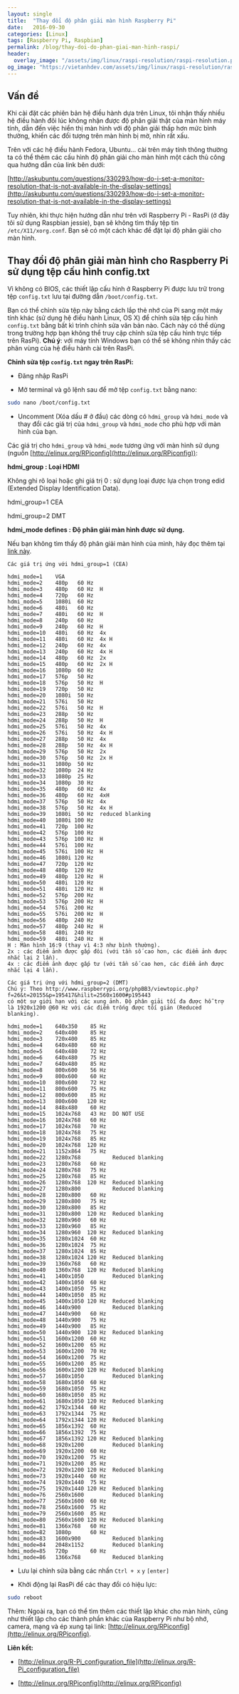 ```yaml
---
layout: single
title:  "Thay đổi độ phân giải màn hình Raspberry Pi"
date:   2016-09-30
categories: [Linux]
tags: [Raspberry Pi, Raspbian]
permalink: /blog/thay-doi-do-phan-giai-man-hinh-raspi/
header:
  overlay_image: "/assets/img/linux/raspi-resolution/raspi-resolution.png"
og_image: "https://vietanhdev.com/assets/img/linux/raspi-resolution/raspi-resolution.png"
---
```


## Vấn đề

Khi cài đặt các phiên bản hệ điều hành dựa trên Linux, tôi nhận thấy nhiều hệ điều hành đôi lúc không nhận được độ phân giải thật của màn hình máy tính, dẫn đến việc hiển thị màn hình với độ phân giải thấp hơn mức bình thường, khiến các đối tượng trên màn hình bị mờ, nhìn rất xấu.

Trên với các hệ điều hành Fedora, Ubuntu... cài trên máy tính thông thường ta có thể thêm các cấu hình độ phân giải cho màn hình một cách thủ công qua hướng dẫn của link bên dưới:

[http://askubuntu.com/questions/330293/how-do-i-set-a-monitor-resolution-that-is-not-available-in-the-display-settings](http://askubuntu.com/questions/330293/how-do-i-set-a-monitor-resolution-that-is-not-available-in-the-display-settings)

Tuy nhiên, khi thực hiện hướng dẫn như trên với Raspberry Pi - RasPi (ở đây tôi sử dụng Raspbian jessie), bạn sẽ không tìm thấy tệp tin `/etc/X11/xorg.conf`. Bạn sẽ có một cách khác để đặt lại độ phân giải cho màn hình.

## Thay đổi độ phân giải màn hình cho Raspberry Pi sử dụng tệp cấu hình config.txt

Vì không có BIOS, các thiết lập cấu hình ở Raspberry Pi được lưu trữ trong tệp `config.txt` lưu tại đường dẫn `/boot/config.txt`.

Bạn có thể chỉnh sửa tệp này bằng cách lắp thẻ nhớ của Pi sang một máy tính khác (sử dụng hệ điều hành Linux, OS X) để chỉnh sửa tệp cấu hình `config.txt` bằng bất kì trình chỉnh sửa văn bản nào. Cách này có thể dùng trong trường hợp bạn không thể truy cập chỉnh sửa tệp cấu hình trực tiếp trên RasPi). **Chú ý**: với máy tính Windows bạn có thể sẽ không nhìn thấy các phân vùng của hệ điều hành cài trên RasPi.

**Chỉnh sửa tệp `config.txt` ngay trên RasPi:**

- Đăng nhập RasPi

- Mở terminal và gõ lệnh sau để mở tệp `config.txt` bằng nano:

~~~sh
sudo nano /boot/config.txt
~~~

- Uncomment (Xóa dấu # ở đầu) các dòng có `hdmi_group` và `hdmi_mode` và thay đổi các giá trị của `hdmi_group` và `hdmi_mode` cho phù hợp với màn hình của bạn.

Các giá trị cho `hdmi_group` và `hdmi_mode` tương ứng với màn hình sử dụng (nguồn [http://elinux.org/RPiconfig](http://elinux.org/RPiconfig)):


**hdmi_group : Loại HDMI**


Không ghi rõ loại hoặc ghi giá trị 0 : sử dụng loại được lựa chọn trong edid (Extended Display Identification Data).

hdmi_group=1   CEA

hdmi_group=2   DMT

**hdmi_mode defines : Độ phân giải màn hình được sử dụng.**

Nếu bạn không tìm thấy độ phân giải màn hình của mình, hãy đọc thêm tại [link này](https://www.raspberrypi.org/forums/viewtopic.php?f=29&t=24679).

~~~
Các giá trị ứng với hdmi_group=1 (CEA)

hdmi_mode=1    VGA
hdmi_mode=2    480p   60 Hz
hdmi_mode=3    480p   60 Hz  H
hdmi_mode=4    720p   60 Hz
hdmi_mode=5    1080i  60 Hz
hdmi_mode=6    480i   60 Hz
hdmi_mode=7    480i   60 Hz  H
hdmi_mode=8    240p   60 Hz
hdmi_mode=9    240p   60 Hz  H
hdmi_mode=10   480i   60 Hz  4x
hdmi_mode=11   480i   60 Hz  4x H
hdmi_mode=12   240p   60 Hz  4x
hdmi_mode=13   240p   60 Hz  4x H
hdmi_mode=14   480p   60 Hz  2x
hdmi_mode=15   480p   60 Hz  2x H
hdmi_mode=16   1080p  60 Hz
hdmi_mode=17   576p   50 Hz
hdmi_mode=18   576p   50 Hz  H
hdmi_mode=19   720p   50 Hz
hdmi_mode=20   1080i  50 Hz
hdmi_mode=21   576i   50 Hz
hdmi_mode=22   576i   50 Hz  H
hdmi_mode=23   288p   50 Hz
hdmi_mode=24   288p   50 Hz  H
hdmi_mode=25   576i   50 Hz  4x
hdmi_mode=26   576i   50 Hz  4x H
hdmi_mode=27   288p   50 Hz  4x
hdmi_mode=28   288p   50 Hz  4x H
hdmi_mode=29   576p   50 Hz  2x
hdmi_mode=30   576p   50 Hz  2x H
hdmi_mode=31   1080p  50 Hz
hdmi_mode=32   1080p  24 Hz
hdmi_mode=33   1080p  25 Hz
hdmi_mode=34   1080p  30 Hz
hdmi_mode=35   480p   60 Hz  4x
hdmi_mode=36   480p   60 Hz  4xH
hdmi_mode=37   576p   50 Hz  4x
hdmi_mode=38   576p   50 Hz  4x H
hdmi_mode=39   1080i  50 Hz  reduced blanking
hdmi_mode=40   1080i 100 Hz
hdmi_mode=41   720p  100 Hz
hdmi_mode=42   576p  100 Hz
hdmi_mode=43   576p  100 Hz  H
hdmi_mode=44   576i  100 Hz  
hdmi_mode=45   576i  100 Hz  H
hdmi_mode=46   1080i 120 Hz  
hdmi_mode=47   720p  120 Hz  
hdmi_mode=48   480p  120 Hz  
hdmi_mode=49   480p  120 Hz  H
hdmi_mode=50   480i  120 Hz  
hdmi_mode=51   480i  120 Hz  H
hdmi_mode=52   576p  200 Hz  
hdmi_mode=53   576p  200 Hz  H
hdmi_mode=54   576i  200 Hz  
hdmi_mode=55   576i  200 Hz  H
hdmi_mode=56   480p  240 Hz  
hdmi_mode=57   480p  240 Hz  H
hdmi_mode=58   480i  240 Hz  
hdmi_mode=59   480i  240 Hz  H
H : Màn hình 16:9 (thay vì 4:3 như bình thường).
2x : các điểm ảnh được gấp đôi (với tần số cao hơn, các điểm ảnh được nhắc lại 2 lần).
4x : các điểm ảnh được gấp tư (với tần số cao hơn, các điểm ảnh được nhắc lại 4 lần).
~~~

~~~
Các giá trị ứng với hdmi_group=2 (DMT)
Chú ý: Theo http://www.raspberrypi.org/phpBB3/viewtopic.php?f=26&t=20155&p=195417&hilit=2560x1600#p195443
có một sự giới hạn với các xung ảnh. Độ phân giải tối đa được hỗ trợ là 1920x1200 @60 Hz với các điểm trống được tối giản (Reduced blanking).

hdmi_mode=1    640x350    85 Hz
hdmi_mode=2    640x400    85 Hz
hdmi_mode=3    720x400    85 Hz
hdmi_mode=4    640x480    60 Hz
hdmi_mode=5    640x480    72 Hz
hdmi_mode=6    640x480    75 Hz
hdmi_mode=7    640x480    85 Hz
hdmi_mode=8    800x600    56 Hz
hdmi_mode=9    800x600    60 Hz
hdmi_mode=10   800x600    72 Hz
hdmi_mode=11   800x600    75 Hz
hdmi_mode=12   800x600    85 Hz
hdmi_mode=13   800x600   120 Hz
hdmi_mode=14   848x480    60 Hz
hdmi_mode=15   1024x768   43 Hz  DO NOT USE
hdmi_mode=16   1024x768   60 Hz
hdmi_mode=17   1024x768   70 Hz
hdmi_mode=18   1024x768   75 Hz
hdmi_mode=19   1024x768   85 Hz
hdmi_mode=20   1024x768  120 Hz
hdmi_mode=21   1152x864   75 Hz
hdmi_mode=22   1280x768          Reduced blanking
hdmi_mode=23   1280x768   60 Hz
hdmi_mode=24   1280x768   75 Hz
hdmi_mode=25   1280x768   85 Hz
hdmi_mode=26   1280x768  120 Hz  Reduced blanking
hdmi_mode=27   1280x800          Reduced blanking
hdmi_mode=28   1280x800   60 Hz  
hdmi_mode=29   1280x800   75 Hz  
hdmi_mode=30   1280x800   85 Hz  
hdmi_mode=31   1280x800  120 Hz  Reduced blanking
hdmi_mode=32   1280x960   60 Hz  
hdmi_mode=33   1280x960   85 Hz  
hdmi_mode=34   1280x960  120 Hz  Reduced blanking
hdmi_mode=35   1280x1024  60 Hz  
hdmi_mode=36   1280x1024  75 Hz  
hdmi_mode=37   1280x1024  85 Hz  
hdmi_mode=38   1280x1024 120 Hz  Reduced blanking
hdmi_mode=39   1360x768   60 Hz  
hdmi_mode=40   1360x768  120 Hz  Reduced blanking
hdmi_mode=41   1400x1050         Reduced blanking
hdmi_mode=42   1400x1050  60 Hz  
hdmi_mode=43   1400x1050  75 Hz  
hdmi_mode=44   1400x1050  85 Hz  
hdmi_mode=45   1400x1050 120 Hz  Reduced blanking
hdmi_mode=46   1440x900          Reduced blanking
hdmi_mode=47   1440x900   60 Hz  
hdmi_mode=48   1440x900   75 Hz  
hdmi_mode=49   1440x900   85 Hz  
hdmi_mode=50   1440x900  120 Hz  Reduced blanking
hdmi_mode=51   1600x1200  60 Hz  
hdmi_mode=52   1600x1200  65 Hz  
hdmi_mode=53   1600x1200  70 Hz  
hdmi_mode=54   1600x1200  75 Hz  
hdmi_mode=55   1600x1200  85 Hz  
hdmi_mode=56   1600x1200 120 Hz  Reduced blanking
hdmi_mode=57   1680x1050         Reduced blanking
hdmi_mode=58   1680x1050  60 Hz  
hdmi_mode=59   1680x1050  75 Hz  
hdmi_mode=60   1680x1050  85 Hz  
hdmi_mode=61   1680x1050 120 Hz  Reduced blanking
hdmi_mode=62   1792x1344  60 Hz  
hdmi_mode=63   1792x1344  75 Hz  
hdmi_mode=64   1792x1344 120 Hz  Reduced blanking
hdmi_mode=65   1856x1392  60 Hz  
hdmi_mode=66   1856x1392  75 Hz  
hdmi_mode=67   1856x1392 120 Hz  Reduced blanking
hdmi_mode=68   1920x1200         Reduced blanking
hdmi_mode=69   1920x1200  60 Hz  
hdmi_mode=70   1920x1200  75 Hz  
hdmi_mode=71   1920x1200  85 Hz  
hdmi_mode=72   1920x1200 120 Hz  Reduced blanking
hdmi_mode=73   1920x1440  60 Hz  
hdmi_mode=74   1920x1440  75 Hz  
hdmi_mode=75   1920x1440 120 Hz  Reduced blanking
hdmi_mode=76   2560x1600         Reduced blanking
hdmi_mode=77   2560x1600  60 Hz  
hdmi_mode=78   2560x1600  75 Hz  
hdmi_mode=79   2560x1600  85 Hz  
hdmi_mode=80   2560x1600 120 Hz  Reduced blanking
hdmi_mode=81   1366x768   60 Hz  
hdmi_mode=82   1080p      60 Hz  
hdmi_mode=83   1600x900          Reduced blanking
hdmi_mode=84   2048x1152         Reduced blanking
hdmi_mode=85   720p       60 Hz  
hdmi_mode=86   1366x768          Reduced blanking

~~~

- Lưu lại chỉnh sửa bằng các nhấn `Ctrl + x` `y`  `[enter]`

- Khởi động lại RasPi để các thay đổi có hiệu lực:

~~~sh
sudo reboot
~~~

Thêm: Ngoài ra, bạn có thể tìm thêm các thiết lập khác cho màn hình, cũng như thiết lập cho các thành phần khác của Raspberry Pi như bộ nhớ, camera, mạng và ép xung tại link: [http://elinux.org/RPiconfig](http://elinux.org/RPiconfig).


**Liên kết:**

- [http://elinux.org/R-Pi_configuration_file](http://elinux.org/R-Pi_configuration_file)

- [http://elinux.org/RPiconfig](http://elinux.org/RPiconfig)
